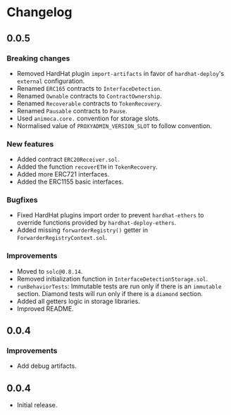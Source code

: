 # Changelog

## 0.0.5

### Breaking changes

- Removed HardHat plugin `import-artifacts` in favor of `hardhat-deploy`'s `external` configuration.
- Renamed `ERC165` contracts to `InterfaceDetection`.
- Renamed `Ownable` contracts to `ContractOwnership`.
- Renamed `Recoverable` contracts to `TokenRecovery`.
- Renamed `Pausable` contracts to `Pause`.
- Used `animoca.core.` convention for storage slots.
- Normalised value of `PROXYADMIN_VERSION_SLOT` to follow convention.

### New features

- Added contract `ERC20Receiver.sol`.
- Added the function `recoverETH` in `TokenRecovery`.
- Added more ERC721 interfaces.
- Added the ERC1155 basic interfaces.

### Bugfixes

- Fixed HardHat plugins import order to prevent `hardhat-ethers` to override functions provided by `hardhat-deploy-ethers`.
- Added missing `forwarderRegistry()` getter in `ForwarderRegistryContext.sol`.

### Improvements

- Moved to `solc@0.8.14`.
- Removed initialization function in `InterfaceDetectionStorage.sol`.
- `runBehaviorTests`: Immutable tests are run only if there is an `immutable` section. Diamond tests will run only if there is a `diamond` section.
- Added all getters logic in storage libraries.
- Improved README.

## 0.0.4

### Improvements

- Add debug artifacts.

## 0.0.4

- Initial release.
